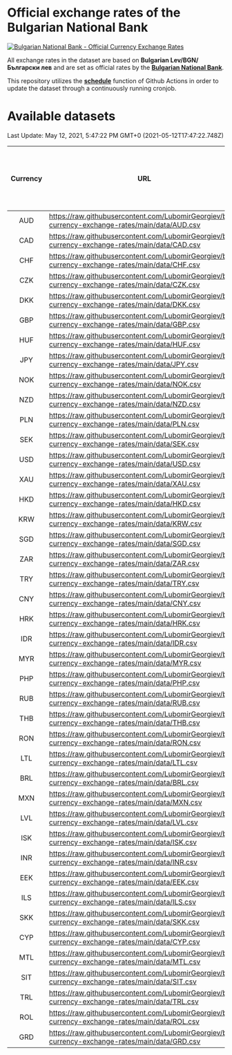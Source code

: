 # Official exchange rates of the Bulgarian National Bank

[![Bulgarian National Bank - Official Currency Exchange Rates](https://github.com/LubomirGeorgiev/bnb-currency-exchange-rates/actions/workflows/update-rates.yml/badge.svg?branch=main)](https://github.com/LubomirGeorgiev/bnb-currency-exchange-rates/actions/workflows/update-rates.yml)

All exchange rates in the dataset are based on **Bulgarian Lev/BGN/Български лев** and are set as official rates by the [**Bulgarian National Bank**](https://www.bnb.bg/Statistics/StExternalSector/StExchangeRates/StERForeignCurrencies/index.htm?toLang=_EN).

This repository utilizes the [**schedule**](https://docs.github.com/en/actions/reference/events-that-trigger-workflows) function of Github Actions in order to update the dataset through a continuously running cronjob.

# Available datasets

<!-- START LINKS (DO NOT EVER FU*ING DELETE THIS COMMENT FOR THE LOVE OF YOUR LIFE!!! IF YOU ARE CURIOS HOW IT WORKS, YOU CAN HAVE A LOOK AT ./src/updateReadme.ts) -->

Last Update: May 12, 2021, 5:47:22 PM GMT+0 (2021-05-12T17:47:22.748Z)

| Currency | URL                                                                                             | Number of records | Number of missing days that were filled in |
| :------: | ----------------------------------------------------------------------------------------------- | :---------------: | :----------------------------------------: |
|   AUD    | https://raw.githubusercontent.com/LubomirGeorgiev/bnb-currency-exchange-rates/main/data/AUD.csv |       7765        |                    2395                    |
|   CAD    | https://raw.githubusercontent.com/LubomirGeorgiev/bnb-currency-exchange-rates/main/data/CAD.csv |       7765        |                    2395                    |
|   CHF    | https://raw.githubusercontent.com/LubomirGeorgiev/bnb-currency-exchange-rates/main/data/CHF.csv |       7765        |                    2395                    |
|   CZK    | https://raw.githubusercontent.com/LubomirGeorgiev/bnb-currency-exchange-rates/main/data/CZK.csv |       7765        |                    2395                    |
|   DKK    | https://raw.githubusercontent.com/LubomirGeorgiev/bnb-currency-exchange-rates/main/data/DKK.csv |       7765        |                    2395                    |
|   GBP    | https://raw.githubusercontent.com/LubomirGeorgiev/bnb-currency-exchange-rates/main/data/GBP.csv |       7765        |                    2395                    |
|   HUF    | https://raw.githubusercontent.com/LubomirGeorgiev/bnb-currency-exchange-rates/main/data/HUF.csv |       7765        |                    2395                    |
|   JPY    | https://raw.githubusercontent.com/LubomirGeorgiev/bnb-currency-exchange-rates/main/data/JPY.csv |       7765        |                    2395                    |
|   NOK    | https://raw.githubusercontent.com/LubomirGeorgiev/bnb-currency-exchange-rates/main/data/NOK.csv |       7765        |                    2395                    |
|   NZD    | https://raw.githubusercontent.com/LubomirGeorgiev/bnb-currency-exchange-rates/main/data/NZD.csv |       7765        |                    2395                    |
|   PLN    | https://raw.githubusercontent.com/LubomirGeorgiev/bnb-currency-exchange-rates/main/data/PLN.csv |       7765        |                    2395                    |
|   SEK    | https://raw.githubusercontent.com/LubomirGeorgiev/bnb-currency-exchange-rates/main/data/SEK.csv |       7765        |                    2395                    |
|   USD    | https://raw.githubusercontent.com/LubomirGeorgiev/bnb-currency-exchange-rates/main/data/USD.csv |       7765        |                    2395                    |
|   XAU    | https://raw.githubusercontent.com/LubomirGeorgiev/bnb-currency-exchange-rates/main/data/XAU.csv |       7765        |                    2397                    |
|   HKD    | https://raw.githubusercontent.com/LubomirGeorgiev/bnb-currency-exchange-rates/main/data/HKD.csv |       7466        |                    2307                    |
|   KRW    | https://raw.githubusercontent.com/LubomirGeorgiev/bnb-currency-exchange-rates/main/data/KRW.csv |       7466        |                    2307                    |
|   SGD    | https://raw.githubusercontent.com/LubomirGeorgiev/bnb-currency-exchange-rates/main/data/SGD.csv |       7466        |                    2307                    |
|   ZAR    | https://raw.githubusercontent.com/LubomirGeorgiev/bnb-currency-exchange-rates/main/data/ZAR.csv |       7466        |                    2307                    |
|   TRY    | https://raw.githubusercontent.com/LubomirGeorgiev/bnb-currency-exchange-rates/main/data/TRY.csv |       5949        |                    1838                    |
|   CNY    | https://raw.githubusercontent.com/LubomirGeorgiev/bnb-currency-exchange-rates/main/data/CNY.csv |       5829        |                    1802                    |
|   HRK    | https://raw.githubusercontent.com/LubomirGeorgiev/bnb-currency-exchange-rates/main/data/HRK.csv |       5829        |                    1802                    |
|   IDR    | https://raw.githubusercontent.com/LubomirGeorgiev/bnb-currency-exchange-rates/main/data/IDR.csv |       5829        |                    1802                    |
|   MYR    | https://raw.githubusercontent.com/LubomirGeorgiev/bnb-currency-exchange-rates/main/data/MYR.csv |       5829        |                    1802                    |
|   PHP    | https://raw.githubusercontent.com/LubomirGeorgiev/bnb-currency-exchange-rates/main/data/PHP.csv |       5829        |                    1802                    |
|   RUB    | https://raw.githubusercontent.com/LubomirGeorgiev/bnb-currency-exchange-rates/main/data/RUB.csv |       5829        |                    1802                    |
|   THB    | https://raw.githubusercontent.com/LubomirGeorgiev/bnb-currency-exchange-rates/main/data/THB.csv |       5829        |                    1802                    |
|   RON    | https://raw.githubusercontent.com/LubomirGeorgiev/bnb-currency-exchange-rates/main/data/RON.csv |       5770        |                    1784                    |
|   LTL    | https://raw.githubusercontent.com/LubomirGeorgiev/bnb-currency-exchange-rates/main/data/LTL.csv |       5154        |                    1583                    |
|   BRL    | https://raw.githubusercontent.com/LubomirGeorgiev/bnb-currency-exchange-rates/main/data/BRL.csv |       4859        |                    1505                    |
|   MXN    | https://raw.githubusercontent.com/LubomirGeorgiev/bnb-currency-exchange-rates/main/data/MXN.csv |       4859        |                    1505                    |
|   LVL    | https://raw.githubusercontent.com/LubomirGeorgiev/bnb-currency-exchange-rates/main/data/LVL.csv |       4789        |                    1469                    |
|   ISK    | https://raw.githubusercontent.com/LubomirGeorgiev/bnb-currency-exchange-rates/main/data/ISK.csv |       4768        |                    1476                    |
|   INR    | https://raw.githubusercontent.com/LubomirGeorgiev/bnb-currency-exchange-rates/main/data/INR.csv |       4492        |                    1391                    |
|   EEK    | https://raw.githubusercontent.com/LubomirGeorgiev/bnb-currency-exchange-rates/main/data/EEK.csv |       3996        |                    1222                    |
|   ILS    | https://raw.githubusercontent.com/LubomirGeorgiev/bnb-currency-exchange-rates/main/data/ILS.csv |       3766        |                    1170                    |
|   SKK    | https://raw.githubusercontent.com/LubomirGeorgiev/bnb-currency-exchange-rates/main/data/SKK.csv |       2969        |                    911                     |
|   CYP    | https://raw.githubusercontent.com/LubomirGeorgiev/bnb-currency-exchange-rates/main/data/CYP.csv |       2902        |                    886                     |
|   MTL    | https://raw.githubusercontent.com/LubomirGeorgiev/bnb-currency-exchange-rates/main/data/MTL.csv |       2603        |                    798                     |
|   SIT    | https://raw.githubusercontent.com/LubomirGeorgiev/bnb-currency-exchange-rates/main/data/SIT.csv |       2538        |                    774                     |
|   TRL    | https://raw.githubusercontent.com/LubomirGeorgiev/bnb-currency-exchange-rates/main/data/TRL.csv |       1814        |                    555                     |
|   ROL    | https://raw.githubusercontent.com/LubomirGeorgiev/bnb-currency-exchange-rates/main/data/ROL.csv |       1696        |                    523                     |
|   GRD    | https://raw.githubusercontent.com/LubomirGeorgiev/bnb-currency-exchange-rates/main/data/GRD.csv |        358        |                    106                     |

<!-- END LINKS (DO NOT EVER FU*ING DELETE THIS COMMENT FOR THE LOVE OF YOUR LIFE!!! IF YOU ARE CURIOS HOW IT WORKS, YOU CAN HAVE A LOOK AT ./src/updateReadme.ts) -->
